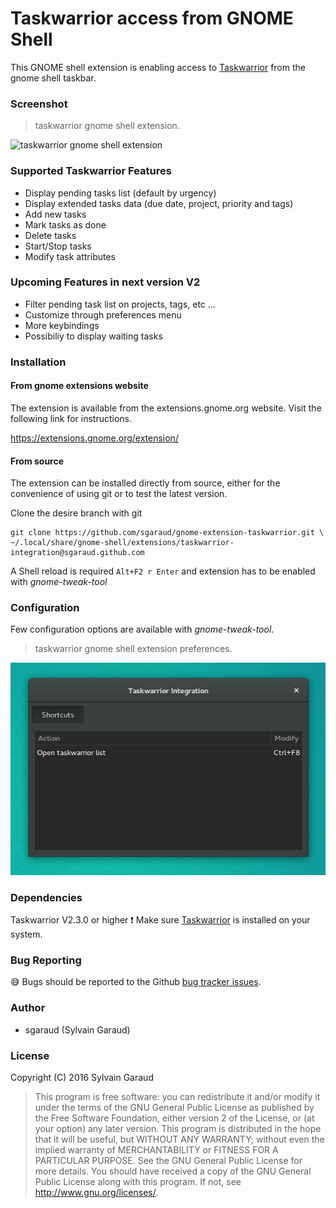 # Taskwarrior access from GNOME Shell

This GNOME shell extension is enabling access to [Taskwarrior](https://taskwarrior.org/) from the gnome shell taskbar.

### Screenshot

> taskwarrior gnome shell extension.

![taskwarrior gnome shell extension](taskwarriorgnomeshell.png?raw=true
 "taskwarrior gnome shell extension")

### Supported Taskwarrior Features

 * Display pending tasks list (default by urgency) 
 * Display extended tasks data (due date, project, priority and tags)
 * Add new tasks
 * Mark tasks as done
 * Delete tasks
 * Start/Stop tasks
 * Modify task attributes

### Upcoming Features in next version V2

 * Filter pending task list on projects, tags, etc ...
 * Customize through preferences menu
 * More keybindings
 * Possibiliy to display waiting tasks

### Installation

#### From gnome extensions website

The extension is available from the extensions.gnome.org website. Visit the following link for
instructions.

https://extensions.gnome.org/extension/

#### From source

The extension can be installed directly from source,
either for the convenience of using git or to test the latest version.

Clone the desire branch with git

    git clone https://github.com/sgaraud/gnome-extension-taskwarrior.git \
    ~/.local/share/gnome-shell/extensions/taskwarrior-integration@sgaraud.github.com

A Shell reload is required <code>Alt+F2 r Enter</code> and extension
has to be enabled with *gnome-tweak-tool*
### Configuration 

Few configuration options are available with *gnome-tweak-tool*.

> taskwarrior gnome shell extension preferences.

![taskwarrior gnome shell extension preferences](taskwarriorgnomeshellprefs01.png?raw=true
 "taskwarrior gnome shell extension preferences")

### Dependencies

Taskwarrior V2.3.0 or higher :exclamation: 
Make sure [Taskwarrior](https://taskwarrior.org/download/) is installed on your system.

### Bug Reporting

:sweat_smile: Bugs should be reported to the Github [bug tracker
issues](https://github.com/sgaraud/gnome-extension-taskwarrior/issues).

### Author

  * sgaraud (Sylvain Garaud)

### License

Copyright (C) 2016 Sylvain Garaud

> This program is free software: you can redistribute it and/or modify it under the terms of the GNU General Public 
> License as published by the Free Software Foundation, either version 2 of the License, or (at your option) any later
> version.
> This program is distributed in the hope that it will be useful, but WITHOUT ANY WARRANTY; without even the implied
> warranty of MERCHANTABILITY or FITNESS FOR A PARTICULAR PURPOSE. See the GNU General Public License for more details.
> You should have received a copy of the GNU General Public License along with this program.
> If not, see http://www.gnu.org/licenses/.

